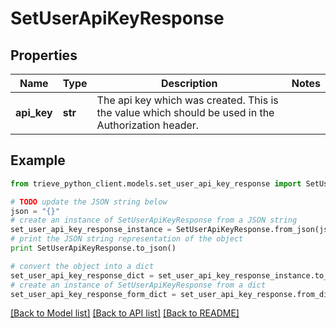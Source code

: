 # SetUserApiKeyResponse


## Properties

Name | Type | Description | Notes
------------ | ------------- | ------------- | -------------
**api_key** | **str** | The api key which was created. This is the value which should be used in the Authorization header. | 

## Example

```python
from trieve_python_client.models.set_user_api_key_response import SetUserApiKeyResponse

# TODO update the JSON string below
json = "{}"
# create an instance of SetUserApiKeyResponse from a JSON string
set_user_api_key_response_instance = SetUserApiKeyResponse.from_json(json)
# print the JSON string representation of the object
print SetUserApiKeyResponse.to_json()

# convert the object into a dict
set_user_api_key_response_dict = set_user_api_key_response_instance.to_dict()
# create an instance of SetUserApiKeyResponse from a dict
set_user_api_key_response_form_dict = set_user_api_key_response.from_dict(set_user_api_key_response_dict)
```
[[Back to Model list]](../README.md#documentation-for-models) [[Back to API list]](../README.md#documentation-for-api-endpoints) [[Back to README]](../README.md)



